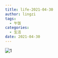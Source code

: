 ```yaml
---
title: life-2021-04-30
author: lingzi
tags:
  - 午饭
categories:
  - 生活
date: 2021-04-30
---
```



![1](./1.jpg)
